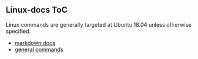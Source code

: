 ## Linux-docs ToC

Linux commands are generally targeted at Ubuntu 18.04 unless otherwise specified.

- [markdown docs](./markdown.md)
- [general commands](./general.md)